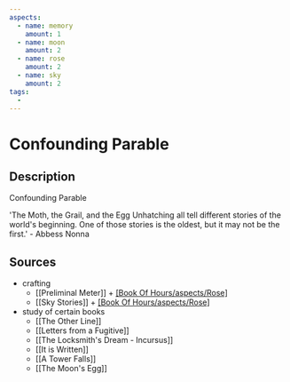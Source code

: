 ```yaml
---
aspects: 
  - name: memory
    amount: 1
  - name: moon
    amount: 2
  - name: rose
    amount: 2
  - name: sky
    amount: 2
tags:
  - 
---
```


# Confounding Parable

## Description
Confounding Parable

'The Moth, the Grail, and the Egg Unhatching all tell different stories of the world's beginning. One of those stories is the oldest, but it may not be the first.' - Abbess Nonna
## Sources
- crafting
	- [[Preliminal Meter]] + [[Book Of Hours/aspects/Rose]](5)
	- [[Sky Stories]] + [[Book Of Hours/aspects/Rose]](5)
- study of certain books 
	- [[The Other Line]]
	- [[Letters from a Fugitive]]
	- [[The Locksmith's Dream - Incursus]]
	- [[It is Written]]
	- [[A Tower Falls]]
	- [[The Moon's Egg]]